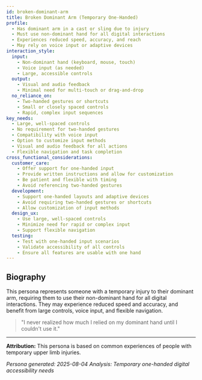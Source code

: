 ```yaml
---
id: broken-dominant-arm 
title: Broken Dominant Arm (Temporary One-Handed)
profile:
  - Has dominant arm in a cast or sling due to injury
  - Must use non-dominant hand for all digital interactions
  - Experiences reduced speed, accuracy, and reach
  - May rely on voice input or adaptive devices
interaction_style:
  input:
    - Non-dominant hand (keyboard, mouse, touch)
    - Voice input (as needed)
    - Large, accessible controls
  output:
    - Visual and audio feedback
    - Minimal need for multi-touch or drag-and-drop
  no_reliance_on:
    - Two-handed gestures or shortcuts
    - Small or closely spaced controls
    - Rapid, complex input sequences
key_needs:
  - Large, well-spaced controls
  - No requirement for two-handed gestures
  - Compatibility with voice input
  - Option to customize input methods
  - Visual and audio feedback for all actions
  - Flexible navigation and task completion
cross_functional_considerations:
  customer_care:
    - Offer support for one-handed input
    - Provide written instructions and allow for customization
    - Be patient and flexible with timing
    - Avoid referencing two-handed gestures
  development:
    - Support one-handed layouts and adaptive devices
    - Avoid requiring two-handed gestures or shortcuts
    - Allow customization of input methods
  design_ux:
    - Use large, well-spaced controls
    - Minimize need for rapid or complex input
    - Support flexible navigation
  testing:
    - Test with one-handed input scenarios
    - Validate accessibility of all controls
    - Ensure all features are usable with one hand
---
```


## Biography

This persona represents someone with a temporary injury to their dominant arm, requiring them to use their non-dominant hand for all digital interactions. They may experience reduced speed and accuracy, and benefit from large controls, voice input, and flexible navigation.

> "I never realized how much I relied on my dominant hand until I couldn't use it."

---

**Attribution:**
This persona is based on common experiences of people with temporary upper limb injuries.

*Persona generated: 2025-08-04*
*Analysis: Temporary one-handed digital accessibility needs*
